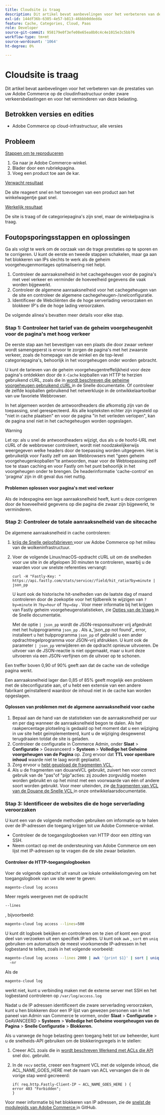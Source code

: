 ```yaml
---
title: Cloudsite is traag
description: Dit artikel bevat aanbevelingen voor het verbeteren van de prestaties van uw Adobe Commerce op de cloudinfrastructuur onder zware verkeersbelastingen en voor het verminderen van deze belasting.
exl-id: 144df36b-6305-4e57-b813-46bbb0ddedda
feature: Cache, Categories, Cloud, Paas
role: Developer
source-git-commit: 958179e0f3efe08e65ea8b0c4c4e1015e3c5bb76
workflow-type: tm+mt
source-wordcount: '1064'
ht-degree: 0%

---
```


# Cloudsite is traag

Dit artikel bevat aanbevelingen voor het verbeteren van de prestaties van uw Adobe Commerce op de cloudinfrastructuur onder zware verkeersbelastingen en voor het verminderen van deze belasting.

## Betrokken versies en edities

* Adobe Commerce op cloud-infrastructuur, alle versies

## Probleem

<u> Stappen om te reproduceren </u>

1. Ga naar je Adobe Commerce-winkel.
1. Blader door een rubriekpagina.
1. Voeg een product toe aan de kar.

<u> Verwacht resultaat </u>

De site reageert snel en het toevoegen van een product aan het winkelwagentje gaat snel.

<u> Werkelijk resultaat </u>

De site is traag of de categoriepagina&#39;s zijn snel, maar de winkelpagina is traag.

## Foutopsporingsstappen en oplossingen

Ga als volgt te werk om de oorzaak van de trage prestaties op te sporen en te corrigeren. U kunt de eerste en tweede stappen schakelen, maar ga aan het blokkeren van IPs slechts te werk als de geheim voorgeheugenmontages optimalisering niet helpt.

1. Controleer de aanraaksnelheid in het cachegeheugen voor de pagina&#39;s met veel verkeer en verminder de hoeveelheid gegevens die vaak worden bijgewerkt.
1. Controleer de algemene aanraaksnelheid voor het cachegeheugen van de site en controleer de algemene cachegeheugen-/snelconfiguratie.
1. Identificeer de Webcliënten die de hoge serverlading veroorzaken en blokkeer IP&#39;s die de hoge lading veroorzaken.

De volgende alinea&#39;s bevatten meer details voor elke stap.

### Stap 1: Controleer het tarief van de geheim voorgeheugenhit voor de pagina&#39;s met hoog verkeer

De eerste stap aan het bevestigen van een plaats die door zwaar verkeer wordt samengeperst is ervoor te zorgen de pagina&#39;s met het zwaarste verkeer, zoals de homepage van de winkel en de top-level categoriepagina&#39;s, behoorlijk in het voorgeheugen onder worden gebracht.

U kunt de tarieven van de geheim voorgeheugentreffelijkheid voor deze pagina&#39;s ontdekken door de `X-Cache` kopballen van HTTP te herzien gebruikend cURL, zoals die in [ wordt beschreven die geheime voorgeheugen gebruikend cURL ](https://docs.fastly.com/guides/debugging/checking-cache#using-curl) in de Snelle documentatie. Of controleer de zelfde kopballen gebruikend het netwerklusje in de ontwikkelaartoolbar van uw favoriete Webbrowser.

In het algemeen worden de antwoordheaders die afkomstig zijn van de toepassing, snel gerespecteerd. Als alle kopteksten echter zijn ingesteld op &quot;niet in cache plaatsen&quot; en voor de pagina &quot;in het verleden verlopen&quot;, kan de pagina snel niet in het cachegeheugen worden opgeslagen.

>[!WARNING]
>
>Let op: als u snel de antwoordheaders wijzigt, dus als u de hoofd-URL met cURL of de webbrowser controleert, wordt niet noodzakelijkerwijs weergegeven welke headers door de toepassing worden uitgegeven. Het is gebruikelijk voor Fastly zelf om aan Webbrowsers met &quot;geen geheim voorgeheugenkopballen&quot;te antwoorden, maar voor de Webtoepassing zelf toe te staan caching en voor Fastly om het punt behoorlijk in het voorgeheugen onder te brengen. De headerinformatie &#39;cache-control&#39; en &#39;pragma&#39; zijn in dit geval dus niet nuttig.

#### Problemen oplossen voor pagina&#39;s met veel verkeer

Als de indexpagina een lage aanraaksnelheid heeft, kunt u deze corrigeren door de hoeveelheid gegevens op die pagina die zwaar zijn bijgewerkt, te verminderen.

### Stap 2: Controleer de totale aanraaksnelheid van de sitecache

De algemene aanraaksnelheid in cache controleren:

1. [ krijg de Snelle geloofsbrieven ](http://devdocs.magento.com/guides/v2.3/cloud/cdn/configure-fastly.html#cloud-fastly-creds) voor uw Adobe Commerce op het milieu van de wolkeninfrastructuur.
1. Voer de volgende Linux/macOS-opdracht cURL uit om de snelheden voor uw site in de afgelopen 30 minuten te controleren, waarbij u de waarden voor uw snelste referenties vervangt:

   `curl -H "Fastly-Key: " https://api.fastly.com/stats/service//field/hit_ratio?by=minute | json_pp`

   U kunt ook de historische hit-snelheden van de laatste dag of maand controleren door de zoekoptie voor het tijdbereik te wijzigen van `?by=minute` in `?by=hour` of `?by=day` . Voor meer informatie bij het krijgen van Fastly geheim voorgeheugenstatistieken, zie [ Opties van de Vraag ](https://docs.fastly.com/api/stats#Query) in de Snelle documentatie.

   Met de optie `| json_pp` wordt de JSON-responsuitvoer vrij afgedrukt met het hulpprogramma `json_pp` . Als a_&#39;json\_pp not found&#39;_ error, installeert u het hulpprogramma `json_pp` of gebruikt u een ander opdrachtregelprogramma voor JSON-vrij afdrukken. U kunt ook de parameter `| json_pp` verwijderen en de opdracht opnieuw uitvoeren. De uitvoer van de JSON-reactie is niet opgemaakt, maar u kunt deze uitvoeren via een JSON-verfijnen om de uitvoer op te schonen.

Een treffer boven 0,90 of 90% geeft aan dat de cache van de volledige pagina werkt.

Een aanraaksnelheid lager dan 0,85 of 85% geeft mogelijk een probleem met de siteconfiguratie aan, of u hebt een extensie van een andere fabrikant geïnstalleerd waardoor de inhoud niet in de cache kan worden opgeslagen.

#### Oplossen van problemen met de algemene aanraaksnelheid voor cache

1. Bepaal aan de hand van de statistieken van de aanraaksnelheid per uur en per dag wanneer de aanraaksnelheid begon te dalen. Als het raakpercentage plotseling is gedaald op het moment dat u een wijziging in uw site hebt geïmplementeerd, kunt u de wijziging desgewenst terugdraaien totdat de site is geladen.
1. Controleer de configuratie in Commerce Admin, onder **Slaat** > **Configuratie** > Geavanceerd > **Systeem** > **Volledige het Geheime voorgeheugen van de Pagina** op. Zorg ervoor dat **TTL voor openbare inhoud** waarde niet te laag wordt geplaatst.
1. Zorg ervoor u [ hebt geupload de fragmenten VCL ](https://devdocs.magento.com/guides/v2.3/cloud/cdn/configure-fastly.html#upload-vcl-snippets).
1. Als u de fragmenten van douaneVCL gebruikt, zuivert hen voor correct gebruik van de &quot;pas&quot;of &quot;pijp&quot;acties: zij zouden zorgvuldig moeten worden gebruikt en op het minst met een voorwaarde van één of andere soort worden gebruikt. Voor meer uiteinden, zie [ de fragmenten van VCL van de Douane de Snelle VCL ](https://devdocs.magento.com/guides/v2.3/cloud/cdn/cloud-vcl-custom-snippets.html) in onze ontwikkelaarsdocumentatie.

### Stap 3: Identificeer de websites die de hoge serverlading veroorzaken

U kunt een van de volgende methoden gebruiken om informatie op te halen over de IP-adressen die toegang krijgen tot uw Adobe Commerce-winkel.

* Controleer de de toegangslogboeken van HTTP door een zitting van SSH.
* Neem contact op met de ondersteuning van Adobe Commerce om een lijst met IP-adressen op te vragen die de site zwaar belasten.

#### Controleer de HTTP-toegangslogboeken

Voer de volgende opdracht uit vanuit uw lokale ontwikkelomgeving om het toegangslogboek van uw site weer te geven:

```bash
magento-cloud log access
```

Meer regels weergeven met de opdracht

```bash
--lines
```

, bijvoorbeeld:

```bash
magento-cloud log access --lines=500
```

U kunt dit logboek bekijken en controleren om te zien of komt een groot deel van verzoeken uit een specifiek IP adres. U kunt ook `awk` , `sort` en `uniq` gebruiken om automatisch de meest voorkomende IP-adressen in het logbestand te tellen, zoals in het volgende voorbeeld:

```bash
magento-cloud log access --lines 2000 | awk '{print $1}' | sort | uniq -c | sort
  -nr
```

Als de

```bash
magento-cloud log
```

werkt niet, kunt u verbinding maken met de externe server met SSH en het logbestand controleren op `/var/log/access.log`

Nadat u de IP adressen identificeert die zware serverlading veroorzaken, kunt u hen blokkeren door een IP lijst van gewezen personen van in het paneel van Admin van Commerce te vormen, onder **Slaat** > **Configuratie** > GeAVANCEERD > **Systeem** > **Volledige het Geheime voorgeheugen van de Pagina** > **Snelle Configuratie** > **Blokkeren.**

Als u vanwege de hoge belasting geen toegang hebt tot uw beheerder, kunt u de snelheids-API gebruiken om de blokkeringsregels in te stellen:

1. Creeer ACL zoals die in [ wordt beschreven Werkend met ACLs die API ](https://docs.fastly.com/guides/access-control-lists/working-with-acls-using-the-api) snel doc. gebruikt.
1. In de `recv` sectie, creeer een fragment VCL met de volgende inhoud, die ACL\_NAME\_GOES\_HERE met de naam van ACL vervangen die in de vorige stap werd gecreeerd:

   ```
   if( req.http.Fastly-Client-IP ~ ACL_NAME_GOES_HERE ) {
   error 403 "Forbidden";
   }
   ```

Voor meer informatie bij het blokkeren van IP adressen, zie de [ snelst de modulegids van Adobe Commerce ](https://github.com/fastly/fastly-magento2/blob/master/Documentation/Guides/BLOCKING.md) in GitHub.
